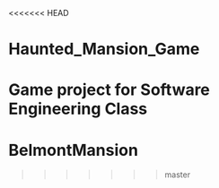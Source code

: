 <<<<<<< HEAD
# Haunted_Mansion_Game
Game project for Software Engineering Class
=======
# BelmontMansion
>>>>>>> master
